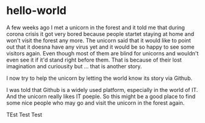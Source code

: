 # hello-world

A few weeks ago I met a unicorn in the forest and it told me that during corona crisis it got very bored because people startet staying at home and won't visit the forest any more. The unicorn said that it would like to point out that it doesna have any virus yet and it would be so happy to see some visitors again. Even though most of them are blind for unicorns and wouldn't even see it if it'd stand right before them. That is because of their lost imagination and curiousity but ... that is another story. 

I now try to help the unicorn by letting the world know its story via Github. 

I was told that Github is a widely used platform, especially in the world of IT. And the unicorn really likes IT poeple. So this might be a good place to find some nice people who may go and visit the unicorn in the forest again. 

TEst Test Test
